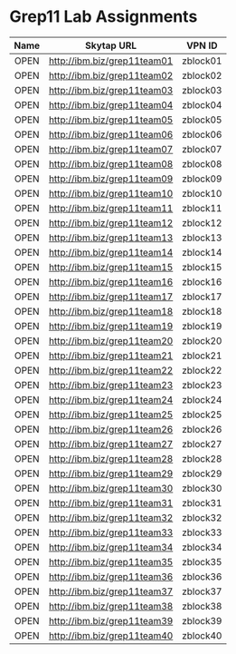 # Grep11 Lab Assignments

|Name|Skytap URL |VPN ID|
|:--:|:---------:|:----:|
|OPEN|http://ibm.biz/grep11team01|zblock01|
|OPEN|http://ibm.biz/grep11team02|zblock02|
|OPEN|http://ibm.biz/grep11team03|zblock03|
|OPEN|http://ibm.biz/grep11team04|zblock04|
|OPEN|http://ibm.biz/grep11team05|zblock05|
|OPEN|http://ibm.biz/grep11team06|zblock06|
|OPEN|http://ibm.biz/grep11team07|zblock07|
|OPEN|http://ibm.biz/grep11team08|zblock08|
|OPEN|http://ibm.biz/grep11team09|zblock09|
|OPEN|http://ibm.biz/grep11team10|zblock10|
|OPEN|http://ibm.biz/grep11team11|zblock11|
|OPEN|http://ibm.biz/grep11team12|zblock12|
|OPEN|http://ibm.biz/grep11team13|zblock13|
|OPEN|http://ibm.biz/grep11team14|zblock14|
|OPEN|http://ibm.biz/grep11team15|zblock15|
|OPEN|http://ibm.biz/grep11team16|zblock16|
|OPEN|http://ibm.biz/grep11team17|zblock17|
|OPEN|http://ibm.biz/grep11team18|zblock18|
|OPEN|http://ibm.biz/grep11team19|zblock19|
|OPEN|http://ibm.biz/grep11team20|zblock20|
|OPEN|http://ibm.biz/grep11team21|zblock21|
|OPEN|http://ibm.biz/grep11team22|zblock22|
|OPEN|http://ibm.biz/grep11team23|zblock23|
|OPEN|http://ibm.biz/grep11team24|zblock24|
|OPEN|http://ibm.biz/grep11team25|zblock25|
|OPEN|http://ibm.biz/grep11team26|zblock26|
|OPEN|http://ibm.biz/grep11team27|zblock27|
|OPEN|http://ibm.biz/grep11team28|zblock28|
|OPEN|http://ibm.biz/grep11team29|zblock29|
|OPEN|http://ibm.biz/grep11team30|zblock30|
|OPEN|http://ibm.biz/grep11team31|zblock31|
|OPEN|http://ibm.biz/grep11team32|zblock32|
|OPEN|http://ibm.biz/grep11team33|zblock33|
|OPEN|http://ibm.biz/grep11team34|zblock34|
|OPEN|http://ibm.biz/grep11team35|zblock35|
|OPEN|http://ibm.biz/grep11team36|zblock36|
|OPEN|http://ibm.biz/grep11team37|zblock37|
|OPEN|http://ibm.biz/grep11team38|zblock38|
|OPEN|http://ibm.biz/grep11team39|zblock39|
|OPEN|http://ibm.biz/grep11team40|zblock40|